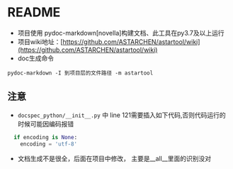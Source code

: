 # README

- 项目使用 pydoc-markdown[novella]构建文档、此工具在py3.7及以上运行
- 项目wiki地址：[https://github.com/ASTARCHEN/astartool/wiki](https://github.com/ASTARCHEN/astartool/wiki)
- doc生成命令

```shell
pydoc-markdown -I 到项目层的文件路径 -m astartool
```

## 注意

- ```docspec_python/__init__.py``` 中 line 121需要插入如下代码,否则代码运行的时候可能因编码报错

```python
  if encoding is None:
    encoding = 'utf-8'
```

- 文档生成不是很全，后面在项目中修改， 主要是__all__里面的识别没对